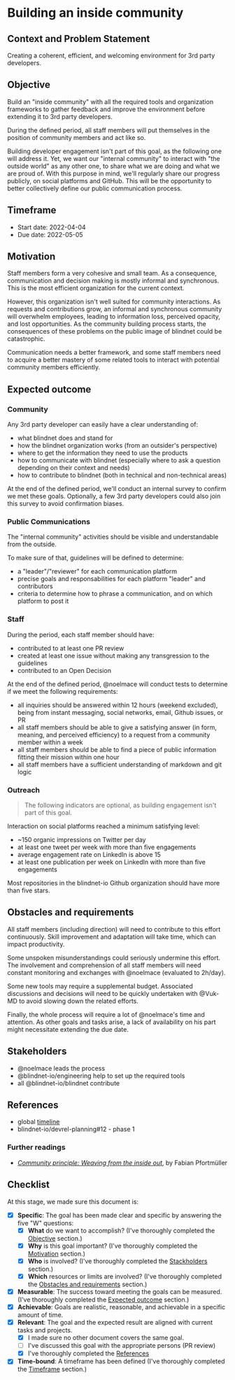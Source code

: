 # Building an inside community

## Context and Problem Statement

Creating a coherent, efficient, and welcoming environment for 3rd party developers.

## Objective

Build an "inside community" with all the required tools and organization frameworks to gather feedback and improve the environment before extending it to 3rd party developers.

During the defined period, all staff members will put themselves in the position of community members and act like so.

Building developer engagement isn't part of this goal, as the following one will address it. Yet, we want our "internal community" to interact with "the outside world" as any other one, to share what we are doing and what we are proud of. With this purpose in mind, we'll regularly share our progress publicly, on social platforms and GitHub. This will be the opportunity to better collectively define our public communication process.

## Timeframe

- Start date: 2022-04-04
- Due date: 2022-05-05

## Motivation

Staff members form a very cohesive and small team.
As a consequence, communication and decision making is mostly informal and synchronous.
This is the most efficient organization for the current context.

However, this organization isn't well suited for community interactions.
As requests and contributions grow, an informal and synchronous community will overwhelm employees, leading to information loss, perceived opacity, and lost opportunities.
As the community building process starts, the consequences of these problems on the public image of blindnet could be catastrophic.

Communication needs a better framework, and some staff members need to acquire a better mastery of some related tools to interact with potential community members efficiently.

## Expected outcome

### Community

Any 3rd party developer can easily have a clear understanding of:

- what blindnet does and stand for
- how the blindnet organization works (from an outsider's perspective)
- where to get the information they need to use the products
- how to communicate with blindnet (especially where to ask a question depending on their context and needs)
- how to contribute to blindnet (both in technical and non-technical areas)

At the end of the defined period, we'll conduct an internal survey to confirm we met these goals.
Optionally, a few 3rd party developers could also join this survey to avoid confirmation biases.

### Public Communications

The "internal community" activities should be visible and understandable from the outside.

To make sure of that, guidelines will be defined to determine:

- a "leader"/"reviewer" for each communication platform
- precise goals and responsabilities for each platform "leader" and contributors
- criteria to determine how to phrase a communication, and on which platform to post it

### Staff

During the period, each staff member should have:

- contributed to at least one PR review
- created at least one issue without making any transgression to the guidelines
- contributed to an Open Decision

At the end of the defined period, @noelmace will conduct tests to determine if we meet the following requirements:

- all inquiries should be answered within 12 hours (weekend excluded), being from instant messaging, social networks, email, Github issues, or PR
- all staff members should be able to give a satisfying answer (in form, meaning, and perceived efficiency) to a request from a community member within a week
- all staff members should be able to find a piece of public information fitting their mission within one hour
- all staff members have a sufficient understanding of markdown and git logic

### Outreach

> The following indicators are optional, as building engagement isn't part of this goal.

Interaction on social platforms reached a minimum satisfying level:

- ~150 organic impressions on Twitter per day
- at least one tweet per week with more than five engagements
- average engagement rate on LinkedIn is above 15
- at least one publication per week on LinkedIn with more than five engagements

Most repositories in the blindnet-io Github organization should have more than five stars.

## Obstacles and requirements

All staff members (including direction) will need to contribute to this effort continuously.
Skill improvement and adaptation will take time, which can impact productivity.

Some unspoken misunderstandings could seriously undermine this effort.
The involvement and comprehension of all staff members will need constant monitoring and exchanges with @noelmace (evaluated to 2h/day).

Some new tools may require a supplemental budget.
Associated discussions and decisions will need to be quickly undertaken with @Vuk-MD to avoid slowing down the related efforts.

Finally, the whole process will require a lot of @noelmace's time and attention.
As other goals and tasks arise, a lack of availability on his part might necessitate extending the due date.

## Stakeholders

- @noelmace leads the process
- @blindnet-io/engineering help to set up the required tools
- all @blindnet-io/blindnet contribute

## References

- global [timeline](./planning.md)
- blindnet-io/devrel-planning#12 - phase 1

### Further readings

- _[Community principle: Weaving from the inside out](https://medium.com/together-institute/community-principle-weaving-from-the-inside-out-91649e55837)_, by Fabian Pfortmüller

## Checklist

At this stage, we made sure this document is:

- [x] **Specific**: The goal has been made clear and specific by answering the five "W" questions:
  - [x] **What** do we want to accomplish? (I've thoroughly completed the [Objective](#objective) section.)
  - [x] **Why** is this goal important? (I've thoroughly completed the [Motivation](#motivation) section.)
  - [x] **Who** is involved? (I've thoroughly completed the [Stackholders](#stakeholders) section.)
  - [x] **Which** resources or limits are involved? (I've thoroughly completed the [Obstacles and requirements](#obstacles-and-requirements) section.)
- [x] **Measurable**: The success toward meeting the goals can be measured. (I've thoroughly completed the [Expected outcome](#expected-outcome) section.)
- [x] **Achievable**: Goals are realistic, reasonable, and achievable in a specific amount of time.
- [x] **Relevant**: The goal and the expected result are aligned with current tasks and projects.
  - [x] I made sure no other document covers the same goal.
  - [ ] I've discussed this goal with the appropriate persons (PR review)
  - [x] I've thoroughly completed the [References](#references)
- [x] **Time-bound**: A timeframe has been defined (I've thoroughly completed the [Timeframe](#timeframe) section.)